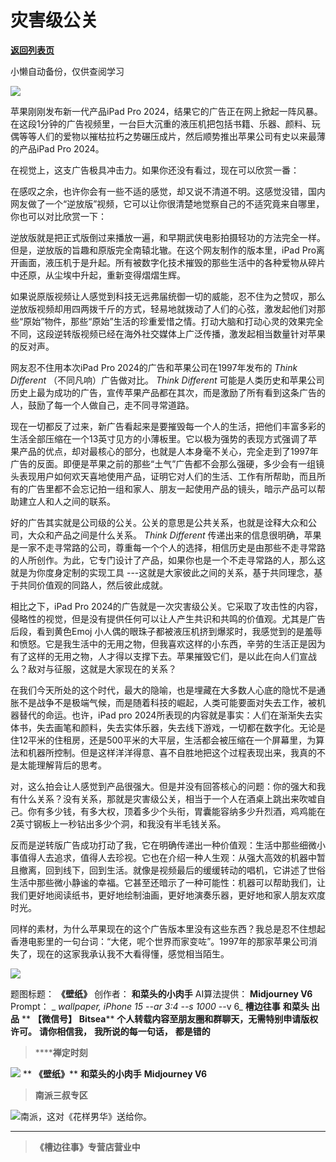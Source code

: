 # 灾害级公关

[**返回列表页**](/gzh/槽边往事)

小懒自动备份，仅供查阅学习

![](https://mmbiz.qpic.cn/mmbiz_jpg/Ia6gU9JNtkrjvYV4lxwqVH0FuQj8AE8ic8daDTEpugmRIjZrhic2fHj0fHocOAoCCFluns4XpehUoM7IFHJRcyDA/640?wx_fmt=jpeg&from;=appmsg)

苹果刚刚发布新一代产品iPad Pro
2024，结果它的广告正在网上掀起一阵风暴。在这段1分钟的广告视频里，一台巨大沉重的液压机把包括书籍、乐器、颜料、玩偶等等人们的爱物以摧枯拉朽之势碾压成片，然后顺势推出苹果公司有史以来最薄的产品iPad
Pro 2024。  

在视觉上，这支广告极具冲击力。如果你还没有看过，现在可以欣赏一番：

在感叹之余，也许你会有一些不适的感觉，却又说不清道不明。这感觉没错，国内网友做了一个“逆放版”视频，它可以让你很清楚地觉察自己的不适究竟来自哪里，你也可以对比欣赏一下：

逆放版就是把正式版倒过来播放一遍，和早期武侠电影拍摄轻功的方法完全一样。但是，逆放版的旨趣和原版完全南辕北辙。在这个网友制作的版本里，iPad
Pro离开画面，液压机于是升起。所有被数字化技术摧毁的那些生活中的各种爱物从碎片中还原，从尘埃中升起，重新变得熠熠生辉。  

如果说原版视频让人感觉到科技无远弗届统御一切的威能，忍不住为之赞叹，那么逆放版视频却用四两拨千斤的方式，轻易地就拨动了人们的心弦，激发起他们对那些“原始”物件，那些“原始”生活的珍重爱惜之情。打动大脑和打动心灵的效果完全不同，这段逆转版视频已经在海外社交媒体上广泛传播，激发起相当数量针对苹果的反对声。  

网友忍不住用本次iPad Pro 2024的广告和苹果公司在1997年发布的 _Think Different_ （不同凡响）广告做对比。 _Think
Different_
可能是人类历史和苹果公司历史上最为成功的广告，宣传苹果产品都在其次，而是激励了所有看到这条广告的人，鼓励了每一个人做自己，走不同寻常道路。

现在一切都反了过来，新广告看起来是要摧毁每一个人的生活，把他们丰富多彩的生活全部压缩在一个13英寸见方的小薄板里。它以极为强势的表现方式强调了苹果产品的优点，却对最核心的部分，也就是人本身毫不关心，完全走到了1997年广告的反面。即便是苹果之前的那些“土气”广告都不会那么强硬，多少会有一组镜头表现用户如何欢天喜地使用产品，证明它对人们的生活、工作有所帮助，而且所有的广告里都不会忘记拍一组和家人、朋友一起使用产品的镜头，暗示产品可以帮助建立人和人之间的联系。

好的广告其实就是公司级的公关。公关的意思是公共关系，也就是诠释大众和公司，大众和产品之间是什么关系。 _Think Different_
传递出来的信息很明确，苹果是一家不走寻常路的公司，尊重每一个个人的选择，相信历史是由那些不走寻常路的人所创作。为此，它专门设计了产品，如果你也是一个不走寻常路的人，那么这就是为你度身定制的实现工具
---这就是大家彼此之间的关系，基于共同理念，基于共同价值观的同路人，然后彼此成就。  

相比之下，iPad Pro
2024的广告就是一次灾害级公关。它采取了攻击性的内容，侵略性的视觉，但是没有提供任何可以让人产生共识和共鸣的价值观。尤其是广告后段，看到黄色Emoj
小人偶的眼珠子都被液压机挤到爆浆时，我感觉到的是羞辱和愤怒。它是我生活中的无用之物，但我喜欢这样的小东西，辛劳的生活正是因为有了这样的无用之物，人才得以支撑下去。苹果摧毁它们，是以此在向人们宣战么？敌对与征服，这就是大家现在的关系？  

在我们今天所处的这个时代，最大的隐喻，也是埋藏在大多数人心底的隐忧不是通胀不是战争不是极端气候，而是随着科技的崛起，人类可能要面对失去工作，被机器替代的命运。也许，iPad
pro
2024所表现的内容就是事实：人们在渐渐失去实体书，失去画笔和颜料，失去实体乐器，失去线下游戏，一切都在数字化。无论是住12平米的住租房，还是500平米的大平层，生活都会被压缩在一个屏幕里，为算法和机器所控制。但是这样洋洋得意、喜不自胜地把这个过程表现出来，我真的不是太能理解背后的思考。  

对，这么拍会让人感觉到产品很强大。但是并没有回答核心的问题：你的强大和我有什么关系？没有关系，那就是灾害级公关，相当于一个人在酒桌上跳出来吹嘘自己。你有多少钱，有多大权，顶着多少个头衔，胃囊能容纳多少升烈酒，鸡鸡能在2英寸钢板上一秒钻出多少个洞，和我没有半毛钱关系。  

反而是逆转版广告成功打动了我，它在明确传递出一种价值观：生活中那些细微小事值得人去追求，值得人去珍视。它也在介绍一种人生观：从强大高效的机器中暂且撤离，回到线下，回到生活。就像是视频最后的缓缓转动的唱机，它讲述了世俗生活中那些微小静谧的幸福。它甚至还暗示了一种可能性：机器可以帮助我们，让我们更好地阅读纸书，更好地绘制油画，更好地演奏乐器，更好地和家人朋友欢度时光。

同样的素材，为什么苹果现在的这个广告版本里没有这些东西？我总是忍不住想起香港电影里的一句台词：“大佬，呢个世界而家变咗”。1997年的那家苹果公司消失了，现在的这家我承认我不大看得懂，感觉相当陌生。

![](https://mmbiz.qpic.cn/mmbiz_jpg/Ia6gU9JNtkrjvYV4lxwqVH0FuQj8AE8icegKMFgQiaExuzlXseUIMicXXFMgdEAfjqNtpQA0j2QOE8qANjfAZOfbg/640?wx_fmt=jpeg&from;=appmsg)

题图标题： **《壁纸》** 创作者： **和菜头的小肉手** AI算法提供： **Midjourney V6** Prompt： _
_wallpaper, iPhone 15 --ar 3:4 --s 1000_ \--v 6_ **槽边往事** **和菜头 出品** **
**【微信号】** **Bitsea**** **个人转载内容至朋友圈和群聊天，无需特别申请版权许可。** **请你相信我，** **我所说的每一句话，**
**都是错的**

>  ******禅定时刻**

![](https://mmbiz.qpic.cn/mmbiz_jpg/Ia6gU9JNtkrjvYV4lxwqVH0FuQj8AE8icxYT14rzibXXzB3yQskU5rW2dmNV8AAwfzB4SZq3T98MElnhu5w3O1Yw/640?wx_fmt=jpeg&from;=appmsg)
** **《壁纸》**** **和菜头的小肉手** **Midjourney V6**

>  **南派三叔专区**

![](https://mmbiz.qpic.cn/mmbiz_jpg/Ia6gU9JNtkrjvYV4lxwqVH0FuQj8AE8icicwARXzY0bVjrECoLPpMpicn0U1JpqXB7uDdSQWic4ehKuUgfGch49p5Q/640?wx_fmt=jpeg&from;=appmsg)南派，这对《花样男华》送给你。
****

>  **《槽边往事》专营店营业中**

  

  

